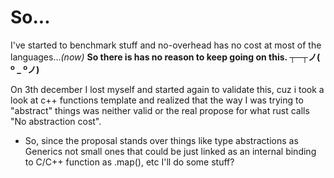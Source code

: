 # So... 

I've started to benchmark stuff and no-overhead has no cost at most of the languages..._(now)_
**So there is has no reason to keep going on this. ┬─┬ノ( º _ ºノ)**

On 3th december I lost myself and started again to validate this, cuz i took a look at
c++ functions template and realized that the way I was trying to "abstract" things was
neither valid or the real propose for what rust calls "No abstraction cost".
* So, since the proposal stands over things like type abstractions as Generics not small ones that could be just linked as an internal binding to C/C++ function as .map(), etc I'll do some stuff?
